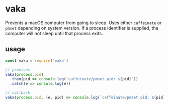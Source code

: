 # vaka

Prevents a macOS computer from going to sleep. Uses either `caffeinate` or `pmset` depending on system version. If a process identifier is supplied, the computer will not sleep until that process exits.

## usage

``` javascript
const vaka = require('vaka')

// promises
vaka(process.pid)
  .then(pid => console.log(`caffeinate/pmset pid: ${pid}`))
  .catch(e => console.log(e))

// callback
vaka(process.pid, (e, pid) => console.log(`caffeinate/pmset pid: ${pid}`))
```
